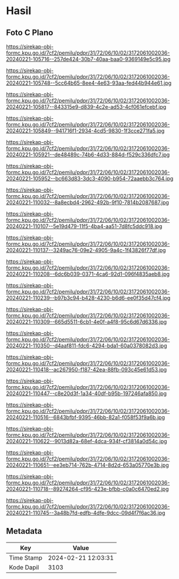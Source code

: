 # Hasil

## Foto C Plano

https://sirekap-obj-formc.kpu.go.id/7cf2/pemilu/pdpr/31/72/06/10/02/3172061002036-20240221-105716--257de424-30b7-40aa-baa0-9369149e5c95.jpg

https://sirekap-obj-formc.kpu.go.id/7cf2/pemilu/pdpr/31/72/06/10/02/3172061002036-20240221-105748--5cc64b65-8ee4-4e63-93aa-fed44b944e61.jpg

https://sirekap-obj-formc.kpu.go.id/7cf2/pemilu/pdpr/31/72/06/10/02/3172061002036-20240221-105817--843315e9-d839-4c2e-ad53-4cf061efcebf.jpg

https://sirekap-obj-formc.kpu.go.id/7cf2/pemilu/pdpr/31/72/06/10/02/3172061002036-20240221-105849--941716f1-2934-4cd5-9830-1f3cce271fa5.jpg

https://sirekap-obj-formc.kpu.go.id/7cf2/pemilu/pdpr/31/72/06/10/02/3172061002036-20240221-105921--de48489c-74b6-4d33-884d-f529c336dfc7.jpg

https://sirekap-obj-formc.kpu.go.id/7cf2/pemilu/pdpr/31/72/06/10/02/3172061002036-20240221-105952--bc663d83-3dc3-4090-b954-72aaebb3c764.jpg

https://sirekap-obj-formc.kpu.go.id/7cf2/pemilu/pdpr/31/72/06/10/02/3172061002036-20240221-110032--8a8ecbd4-2962-492b-9f10-7814b2087687.jpg

https://sirekap-obj-formc.kpu.go.id/7cf2/pemilu/pdpr/31/72/06/10/02/3172061002036-20240221-110107--5e19d479-11f5-4ba4-aa51-7d8fc5ddc918.jpg

https://sirekap-obj-formc.kpu.go.id/7cf2/pemilu/pdpr/31/72/06/10/02/3172061002036-20240221-110137--3249ac76-09e2-4905-9a4c-1f43826f77df.jpg

https://sirekap-obj-formc.kpu.go.id/7cf2/pemilu/pdpr/31/72/06/10/02/3172061002036-20240221-110208--6dc6b039-0371-4ca6-92d1-096f4835aeb8.jpg

https://sirekap-obj-formc.kpu.go.id/7cf2/pemilu/pdpr/31/72/06/10/02/3172061002036-20240221-110239--b97b3c94-b428-4230-b6d6-ee0f35d47cf4.jpg

https://sirekap-obj-formc.kpu.go.id/7cf2/pemilu/pdpr/31/72/06/10/02/3172061002036-20240221-110309--665d5511-6cb1-4e0f-a4f8-95c6d67d6336.jpg

https://sirekap-obj-formc.kpu.go.id/7cf2/pemilu/pdpr/31/72/06/10/02/3172061002036-20240221-110350--d4aaf811-fdc6-4294-bda1-60a0378082d3.jpg

https://sirekap-obj-formc.kpu.go.id/7cf2/pemilu/pdpr/31/72/06/10/02/3172061002036-20240221-110418--ac267950-f187-42ea-88fb-093c45e61d53.jpg

https://sirekap-obj-formc.kpu.go.id/7cf2/pemilu/pdpr/31/72/06/10/02/3172061002036-20240221-110447--c8e20d3f-1a34-40df-b95b-197246afa850.jpg

https://sirekap-obj-formc.kpu.go.id/7cf2/pemilu/pdpr/31/72/06/10/02/3172061002036-20240221-110516--6843bfbf-9395-46bb-82a1-f058f53f9a6b.jpg

https://sirekap-obj-formc.kpu.go.id/7cf2/pemilu/pdpr/31/72/06/10/02/3172061002036-20240221-110622--9013d82a-68ef-4dca-934f-cf3814a0d54c.jpg

https://sirekap-obj-formc.kpu.go.id/7cf2/pemilu/pdpr/31/72/06/10/02/3172061002036-20240221-110651--ee3eb714-762b-4714-8d2d-653a05770e3b.jpg

https://sirekap-obj-formc.kpu.go.id/7cf2/pemilu/pdpr/31/72/06/10/02/3172061002036-20240221-110718--89274264-cf95-423e-bfbb-c0a0c6470ed2.jpg

https://sirekap-obj-formc.kpu.go.id/7cf2/pemilu/pdpr/31/72/06/10/02/3172061002036-20240221-110745--3a48b7fd-edfb-4dfe-9dcc-09d4f7f6ac36.jpg


## Metadata

| Key        | Value               |
| ---------- | ------------------- |
| Time Stamp | 2024-02-21 12:03:31 |
| Kode Dapil | 3103                |



